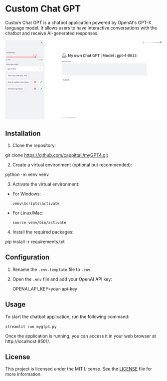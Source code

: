 # Custom Chat GPT

Custom Chat GPT is a chatbot application powered by OpenAI's GPT-X language model. It allows users to have interactive conversations with the chatbot and receive AI-generated responses.


![Alt text](image.png)

## Installation

1. Clone the repository:

git clone https://github.com/cappittall/myGPT4.git


2. Create a virtual environment (optional but recommended):

python -m venv venv


3. Activate the virtual environment:
- For Windows:
  ```
  venv\Scripts\activate
  ```
- For Linux/Mac:
  ```
  source venv/bin/activate
  ```

4. Install the required packages:

pip install -r requirements.txt

## Configuration

1. Rename the `.env.template` file to `.env`.
2. Open the `.env` file and add your OpenAI API key:

    OPENAI_API_KEY=your-api-key


## Usage

To start the chatbot application, run the following command:


`streamlit run mygtp4.py`


Once the application is running, you can access it in your web browser at http://localhost:8501/.

## License

This project is licensed under the MIT License. See the [LICENSE](LICENSE) file for more information.
